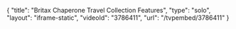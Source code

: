 {
    "title": "Britax Chaperone Travel Collection Features",
    "type": "solo",
    "layout": "iframe-static",
    "videoId": "3786411",
    "url": "\/tvpembed\/3786411"
}